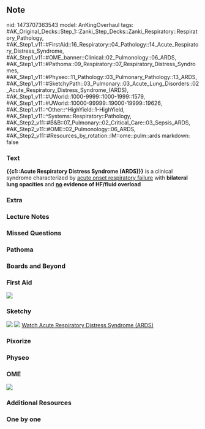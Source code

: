 ## Note
nid: 1473707363543
model: AnKingOverhaul
tags: #AK_Original_Decks::Step_1::Zanki_Step_Decks::Zanki_Respiratory::Respiratory_Pathology, #AK_Step1_v11::#FirstAid::16_Respiratory::04_Pathology::14_Acute_Respiratory_Distress_Syndrome, #AK_Step1_v11::#OME_banner::Clinical::02_Pulmonology::06_ARDS, #AK_Step1_v11::#Pathoma::09_Respiratory::07_Respiratory_Distress_Syndromes, #AK_Step1_v11::#Physeo::11_Pathology::03_Pulmonary_Pathology::13_ARDS, #AK_Step1_v11::#SketchyPath::03_Pulmonary::03_Acute_Lung_Disorders::02_Acute_Respiratory_Distress_Syndrome_(ARDS), #AK_Step1_v11::#UWorld::1000-9999::1000-1999::1579, #AK_Step1_v11::#UWorld::10000-99999::19000-19999::19626, #AK_Step1_v11::^Other::^HighYield::1-HighYield, #AK_Step1_v11::^Systems::Respiratory::Pathology, #AK_Step2_v11::#B&B::07_Pulmonary::02_Critical_Care::03_Sepsis_ARDS, #AK_Step2_v11::#OME::02_Pulmonology::06_ARDS, #AK_Step2_v11::#Resources_by_rotation::IM::ome::pulm::ards
markdown: false

### Text
<div>
  <b>{{c1::Acute Respiratory Distress Syndrome (ARDS)}}</b> is a
  clinical syndrome characterized by <u>acute onset respiratory
  failure</u> with <b>bilateral lung opacities</b> and <b><u>no</u>
  evidence of HF/fluid overload</b>
</div>

### Extra


### Lecture Notes


### Missed Questions


### Pathoma


### Boards and Beyond


### First Aid
<img src="paste-751013686412122.jpg">

### Sketchy
<img src="ARDS%20bilateral%20pulmonary%20edema_1566160514431.jpg">
<img src="Screen%20Shot%202019-12-29%20at%2011.25.30%20AM.JPG">
<a href=
"https://dashboard.sketchy.com/study/medical/courses/medical-pathophysiology/units/medical-pathophysiology-pulmonary/videos/medical-pathophysiology-pulmonary-acute-lung-disorders-acute-respiratory-distress-syndrome-ards?utm_source=anki&utm_medium=partnership&utm_campaign=february_update&utm_content=medical">
Watch Acute Respiratory Distress Syndrome (ARDS)</a>

### Pixorize


### Physeo


### OME
<div class="ome-widget">
  <a href=
  "https://onlinemeded.org/spa/pulmonology/ards/acquire?ref=anki"><img src="_OME_AnkiFlashcards_Lesson_6.png"></a>
</div>

### Additional Resources


### One by one

